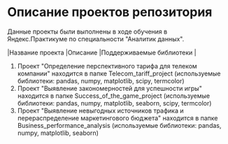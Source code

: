 # Описание проектов репозитория

Данные проекты были выполнены в ходе обучения в Яндекс.Практикуме по специальности "Аналитик данных".

|Название проекта          |Описание                              |Поддерживаемые библиотеки       |

1. Проект "Определение перспективного тарифа для телеком компании" находится в папке Telecom_tariff_project (используемые библиотеки: pandas, numpy, matplotlib, scipy, termcolor)
2. Проект "Выявление закономерностей для успешности игры" находится в папке Success_of_the_game_project (используемые библиотеки: pandas, numpy, matplotlib, seaborn, scipy, termcolor)
3. Проект "Выявление невыгодных источников трафика и перераспределение маркетингового бюджета" находится в папке Business_performance_analysis (используемые библиотеки: pandas, numpy, matplotlib, seaborn)

